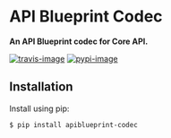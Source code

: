 # API Blueprint Codec

**An API Blueprint codec for Core API.**

[![travis-image]][travis]
[![pypi-image]][pypi]

## Installation

Install using pip:

    $ pip install apiblueprint-codec


[travis-image]: https://secure.travis-ci.org/encode/apiblueprint-codec.svg?branch=master
[travis]: http://travis-ci.org/encode/apiblueprint-codec?branch=master
[pypi-image]: https://img.shields.io/pypi/v/apiblueprint-codec.svg
[pypi]: https://pypi.python.org/pypi/apiblueprint-codec
